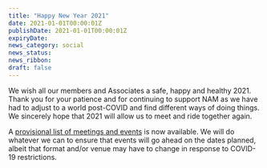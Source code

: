 ```yaml
---
title: "Happy New Year 2021"
date: 2021-01-01T00:00:01Z
publishDate: 2021-01-01T00:00:01Z
expiryDate: 
news_category: social
news_status: 
news_ribbon: 
draft: false
---
```


We wish all our members and Associates a safe, happy and healthy 2021. Thank you for your patience and for continuing to support NAM as we have had to adjust to a world post-COVID and find different ways of doing things. We sincerely hope that 2021 will allow us to meet and ride together again.

A [provisional list of meetings and events](/events/ "Go to the Northumbria Advanced Motorcyclists events listing page") is now available. We will do whatever we can to ensure that events will go ahead on the dates planned, albeit that format and/or venue may have to change in response to COVID-19 restrictions.